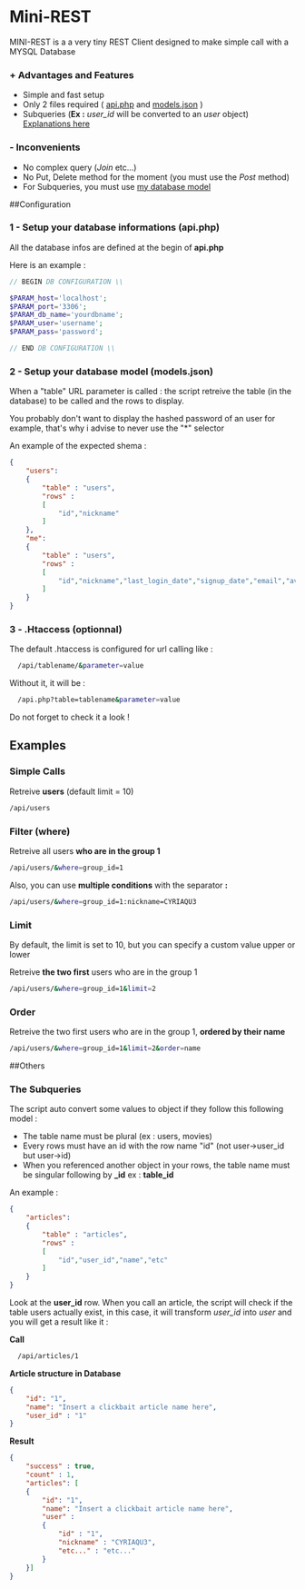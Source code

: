 # Mini-REST

MINI-REST is a a very tiny REST Client designed to make simple call with a MYSQL Database

### + Advantages and Features

- Simple and fast setup
- Only 2 files required ( [api.php](https://github.com/CYRIAQU3/Mini-REST/blob/master/README.md#1---setup-your-database-informations-apiphp) and [models.json](https://github.com/CYRIAQU3/Mini-REST/blob/master/README.md#2---setup-your-database-model-modelsjson) )
- Subqueries (**Ex :** *user_id* will be converted to an *user* object) [Explanations here](https://github.com/CYRIAQU3/Mini-REST/blob/master/README.md#the-subqueries)

### - Inconvenients
- No complex query (*Join* etc...)
- No Put, Delete method for the moment (you must use the *Post* method)
- For Subqueries, you must use [my database model](https://github.com/CYRIAQU3/Mini-REST/blob/master/README.md#the-subqueries)

##Configuration

### 1 - Setup your database informations (api.php)

All the database infos are defined at the begin of **api.php**

Here is an example :

```php
// BEGIN DB CONFIGURATION \\

$PARAM_host='localhost';
$PARAM_port='3306';
$PARAM_db_name='yourdbname';
$PARAM_user='username';
$PARAM_pass='password';

// END DB CONFIGURATION \\
```

### 2 - Setup your database model (models.json)
When a "table" URL parameter is called : the script retreive the table (in the database) to be called and the rows to display.

You probably don't want to display the hashed password of an user for example, that's why i advise to never use the "*" selector


An example of the expected shema :

```json
{
	"users":
	{
		"table" : "users",
		"rows" :
		[
			"id","nickname"
		]
	},
	"me":
	{
		"table" : "users",
		"rows" :
		[
			"id","nickname","last_login_date","signup_date","email","avatar_url","banner_url"
		]
	}
}
```

### 3 - .Htaccess (optionnal)

The default .htaccess is configured for url calling like :
```sh
  /api/tablename/&parameter=value
```

Without it, it will be :
```sh
  /api.php?table=tablename&parameter=value
```
Do not forget to check it a look !

## Examples

### Simple Calls
  Retreive **users** (default limit = 10)
  ```sh
  /api/users
  ```
  
### Filter (where)
  Retreive all users **who are in the group 1**
  ```sh
  /api/users/&where=group_id=1
  ```
  
  Also, you can use **multiple conditions** with the separator **:**
  ```sh
  /api/users/&where=group_id=1:nickname=CYRIAQU3
  ```
  
### Limit

  By default, the limit is set to 10, but you can specify a custom value upper or lower
  
  Retreive **the two first** users who are in the group 1
  ```sh
  /api/users/&where=group_id=1&limit=2
  ```
### Order
 
  Retreive the two first users who are in the group 1, **ordered by their name**
  ```sh
  /api/users/&where=group_id=1&limit=2&order=name
  ```

##Others
### The Subqueries

The script auto convert some values to object if they follow this following model :

- The table name must be plural (ex : users, movies)
- Every rows must have an id with the row name "id" (not user->user_id but user->id)
- When you referenced another object in your rows, the table name must be singular following by **_id**  ex : **table_id**

An example :
```json
{
	"articles":
	{
		"table" : "articles",
		"rows" :
		[
			"id","user_id","name","etc"
		]
	}
}
```
Look at the **user_id** row.
When you call an article, the script will check if the table users actually exist, in this case, it will transform *user_id* into *user* and you will get a result like it :

**Call**
```sh
  /api/articles/1
```
**Article structure in Database**
```json
{
	"id": "1",
	"name": "Insert a clickbait article name here",
	"user_id" : "1"
}
```

**Result**
```json
{
	"success" : true,
	"count" : 1,
	"articles": [
	{
		"id": "1",
		"name": "Insert a clickbait article name here",
		"user" : 
		{
			"id" : "1",
			"nickname" : "CYRIAQU3",
			"etc..." : "etc..."
		}
	}]
}
```
